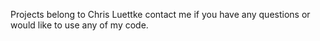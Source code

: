 Projects belong to Chris Luettke contact me if you have any questions or would like to use any of my code.
